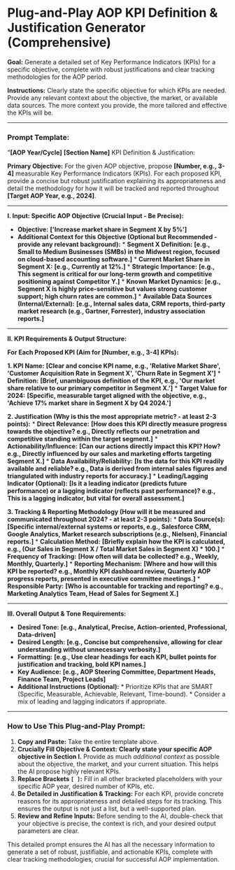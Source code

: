 # Plug-and-Play AOP KPI Definition & Justification Generator (Comprehensive)

**Goal:** Generate a detailed set of Key Performance Indicators (KPIs) for a specific objective, complete with robust justifications and clear tracking methodologies for the AOP period.

**Instructions:** Clearly state the specific objective for which KPIs are needed. Provide any relevant context about the objective, the market, or available data sources. The more context you provide, the more tailored and effective the KPIs will be.

---

### Prompt Template:

"**[AOP Year/Cycle]** **[Section Name]** KPI Definition & Justification:

**Primary Objective:** For the given AOP objective, propose **[Number, e.g., 3-4]** measurable Key Performance Indicators (KPIs). For each proposed KPI, provide a concise but robust justification explaining its appropriateness and detail the methodology for how it will be tracked and reported throughout **[Target AOP Year, e.g., 2024]**.

---

**I. Input: Specific AOP Objective (Crucial Input - Be Precise):**

   *   **Objective:** **['Increase market share in Segment X by 5%']**
   *   **Additional Context for this Objective (Optional but Recommended - provide any relevant background):**
      *   **Segment X Definition:** **[e.g., Small to Medium Businesses (SMBs) in the Midwest region, focused on cloud-based accounting software.]**
      *   **Current Market Share in Segment X:** **[e.g., Currently at 12%.]**
      *   **Strategic Importance:** **[e.g., This segment is critical for our long-term growth and competitive positioning against Competitor Y.]**
      *   **Known Market Dynamics:** **[e.g., Segment X is highly price-sensitive but values strong customer support; high churn rates are common.]**
      *   **Available Data Sources (Internal/External):** **[e.g., Internal sales data, CRM reports, third-party market research (e.g., Gartner, Forrester), industry association reports.]**

---

**II. KPI Requirements & Output Structure:**

   **For Each Proposed KPI (Aim for [Number, e.g., 3-4] KPIs):**

   **1. KPI Name:** **[Clear and concise KPI name, e.g., 'Relative Market Share', 'Customer Acquisition Rate in Segment X', 'Churn Rate in Segment X']**
      *   **Definition:** **[Brief, unambiguous definition of the KPI, e.g., 'Our market share relative to our primary competitor in Segment X.']**
      *   **Target Value for 2024:** **[Specific, measurable target aligned with the objective, e.g., 'Achieve 17% market share in Segment X by Q4 2024.']**

   **2. Justification (Why is this the most appropriate metric? - at least 2-3 points):**
      *   **Direct Relevance:** **[How does this KPI directly measure progress towards the objective? e.g., Directly reflects our penetration and competitive standing within the target segment.]**
      *   **Actionability/Influence:** **[Can our actions directly impact this KPI? How? e.g., Directly influenced by our sales and marketing efforts targeting Segment X.]**
      *   **Data Availability/Reliability:** **[Is the data for this KPI readily available and reliable? e.g., Data is derived from internal sales figures and triangulated with industry reports for accuracy.]**
      *   **Leading/Lagging Indicator (Optional):** **[Is it a leading indicator (predicts future performance) or a lagging indicator (reflects past performance)? e.g., This is a lagging indicator, but vital for overall assessment.]**

   **3. Tracking & Reporting Methodology (How will it be measured and communicated throughout 2024? - at least 2-3 points):**
      *   **Data Source(s):** **[Specific internal/external systems or reports, e.g., Salesforce CRM, Google Analytics, Market research subscriptions (e.g., Nielsen), Financial reports.]**
      *   **Calculation Method:** **[Briefly explain how the KPI is calculated, e.g., (Our Sales in Segment X / Total Market Sales in Segment X) * 100.]**
      *   **Frequency of Tracking:** **[How often will data be collected? e.g., Weekly, Monthly, Quarterly.]**
      *   **Reporting Mechanism:** **[Where and how will this KPI be reported? e.g., Monthly KPI dashboard review, Quarterly AOP progress reports, presented in executive committee meetings.]**
      *   **Responsible Party:** **[Who is accountable for tracking and reporting? e.g., Marketing Analytics Team, Head of Sales for Segment X.]**

---

**III. Overall Output & Tone Requirements:**

   *   **Desired Tone:** **[e.g., Analytical, Precise, Action-oriented, Professional, Data-driven]**
   *   **Desired Length:** **[e.g., Concise but comprehensive, allowing for clear understanding without unnecessary verbosity.]**
   *   **Formatting:** **[e.g., Use clear headings for each KPI, bullet points for justification and tracking, bold KPI names.]**
   *   **Key Audience:** **[e.g., AOP Steering Committee, Department Heads, Finance Team, Project Leads]**
   *   **Additional Instructions (Optional):**
      *   Prioritize KPIs that are SMART (Specific, Measurable, Achievable, Relevant, Time-bound).
      *   Consider a mix of leading and lagging indicators if appropriate.

---

### How to Use This Plug-and-Play Prompt:

1.  **Copy and Paste:** Take the entire template above.
2.  **Crucially Fill Objective & Context:** **Clearly state your specific AOP objective in Section I.** Provide as much *additional context* as possible about the objective, the market, and your current situation. This helps the AI propose highly relevant KPIs.
3.  **Replace Brackets `[ ]`:** Fill in all other bracketed placeholders with your specific AOP year, desired number of KPIs, etc.
4.  **Be Detailed in Justification & Tracking:** For each KPI, provide concrete reasons for its appropriateness and detailed steps for its tracking. This ensures the output is not just a list, but a well-supported plan.
5.  **Review and Refine Inputs:** Before sending to the AI, double-check that your objective is precise, the context is rich, and your desired output parameters are clear.

This detailed prompt ensures the AI has all the necessary information to generate a set of robust, justifiable, and actionable KPIs, complete with clear tracking methodologies, crucial for successful AOP implementation.
